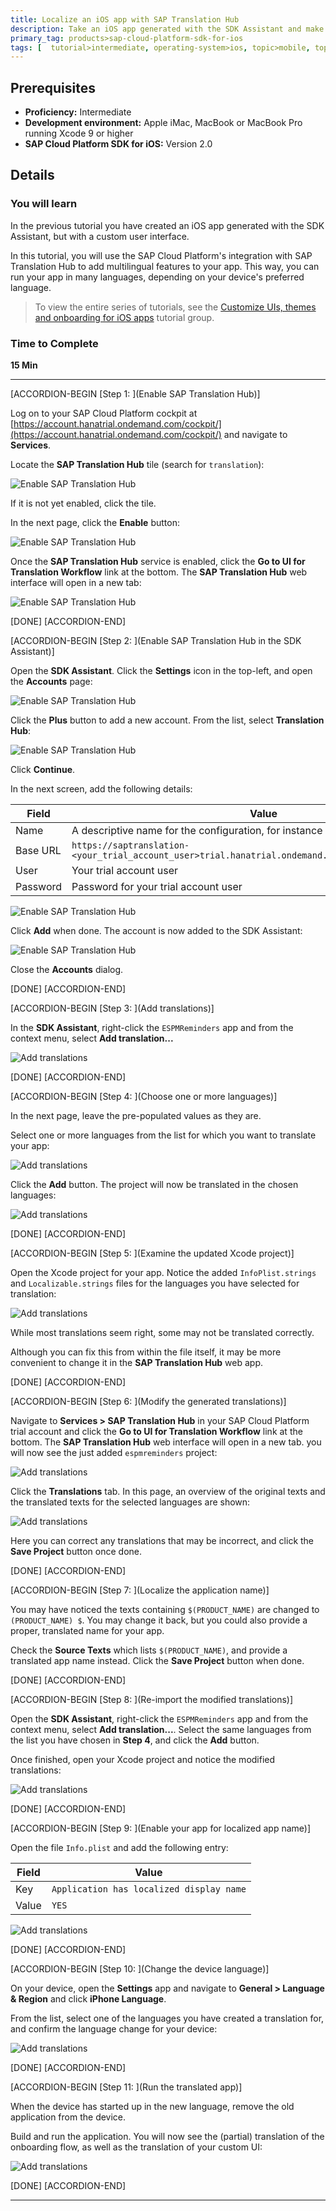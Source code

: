 ```yaml
---
title: Localize an iOS app with SAP Translation Hub
description: Take an iOS app generated with the SDK Assistant and make it multilingual with SAP Translation Hub.
primary_tag: products>sap-cloud-platform-sdk-for-ios
tags: [  tutorial>intermediate, operating-system>ios, topic>mobile, topic>odata, products>sap-cloud-platform, products>sap-cloud-platform-sdk-for-ios ]
---
```


## Prerequisites  
 - **Proficiency:** Intermediate
 - **Development environment:** Apple iMac, MacBook or MacBook Pro running Xcode 9 or higher
 - **SAP Cloud Platform SDK for iOS:** Version 2.0

## Details
### You will learn  
In the previous tutorial you have created an iOS app generated with the SDK Assistant, but with a custom user interface.

In this tutorial, you will use the SAP Cloud Platform's integration with SAP Translation Hub to add multilingual features to your app. This way, you can run your app in many languages, depending on your device's preferred language.

>To view the entire series of tutorials, see the [Customize UIs, themes and onboarding for iOS apps](https://www.sap.com/developer/groups/ios-sdk-custom.html) tutorial group.

### Time to Complete
**15 Min**

---

[ACCORDION-BEGIN [Step 1: ](Enable SAP Translation Hub)]

Log on to your SAP Cloud Platform cockpit at [https://account.hanatrial.ondemand.com/cockpit/](https://account.hanatrial.ondemand.com/cockpit/) and navigate to **Services**.

Locate the **SAP Translation Hub** tile (search for `translation`):

![Enable SAP Translation Hub](fiori-ios-scpms-custom-app-translation-01.png)

If it is not yet enabled, click the tile.

In the next page, click the **Enable** button:

![Enable SAP Translation Hub](fiori-ios-scpms-custom-app-translation-02.png)

Once the **SAP Translation Hub** service is enabled, click the **Go to UI for Translation Workflow** link at the bottom. The **SAP Translation Hub** web interface will open in a new tab:

![Enable SAP Translation Hub](fiori-ios-scpms-custom-app-translation-03.png)


[DONE]
[ACCORDION-END]

[ACCORDION-BEGIN [Step 2: ](Enable SAP Translation Hub in the SDK Assistant)]

Open the **SDK Assistant**. Click the **Settings** icon in the top-left, and open the **Accounts** page:

![Enable SAP Translation Hub](fiori-ios-scpms-custom-app-translation-04.png)

Click the **Plus** button to add a new account. From the list, select **Translation Hub**:

![Enable SAP Translation Hub](fiori-ios-scpms-custom-app-translation-05.png)

Click **Continue**.

In the next screen, add the following details:

| Field | Value |
|----|----|
| Name | A descriptive name for the configuration, for instance `SAP Translation Hub` |
| Base URL | `https://saptranslation-<your_trial_account_user>trial.hanatrial.ondemand.com/translationhub/api/v1` |
| User | Your trial account user |
| Password | Password for your trial account user |

![Enable SAP Translation Hub](fiori-ios-scpms-custom-app-translation-06.png)

Click **Add** when done. The account is now added to the SDK Assistant:

![Enable SAP Translation Hub](fiori-ios-scpms-custom-app-translation-07.png)

Close the **Accounts** dialog.

[DONE]
[ACCORDION-END]


[ACCORDION-BEGIN [Step 3: ](Add translations)]

In the **SDK Assistant**, right-click the `ESPMReminders` app and from the context menu, select **Add translation...**

![Add translations](fiori-ios-scpms-custom-app-translation-08.png)

[DONE]
[ACCORDION-END]

[ACCORDION-BEGIN [Step 4: ](Choose one or more languages)]

In the next page, leave the pre-populated values as they are.

Select one or more languages from the list for which you want to translate your app:

![Add translations](fiori-ios-scpms-custom-app-translation-09.png)

Click the **Add** button. The project will now be translated in the chosen languages:

![Add translations](fiori-ios-scpms-custom-app-translation-10.png)


[DONE]
[ACCORDION-END]

[ACCORDION-BEGIN [Step 5: ](Examine the updated Xcode project)]

Open the Xcode project for your app. Notice the added `InfoPlist.strings` and `Localizable.strings` files for the languages you have selected for translation:

![Add translations](fiori-ios-scpms-custom-app-translation-11.png)

While most translations seem right, some may not be translated correctly.

Although you can fix this from within the file itself, it may be more convenient to change it in the **SAP Translation Hub** web app.

[DONE]
[ACCORDION-END]

[ACCORDION-BEGIN [Step 6: ](Modify the generated translations)]

Navigate to **Services > SAP Translation Hub** in your SAP Cloud Platform trial account and click the **Go to UI for Translation Workflow** link at the bottom. The **SAP Translation Hub** web interface will open in a new tab. you will now see the just added `espmreminders` project:

![Add translations](fiori-ios-scpms-custom-app-translation-12.png)

Click the **Translations** tab. In this page, an overview of the original texts and the translated texts for the selected languages are shown:

![Add translations](fiori-ios-scpms-custom-app-translation-13.png)

Here you can correct any translations that may be incorrect, and click the **Save Project** button once done.

[DONE]
[ACCORDION-END]

[ACCORDION-BEGIN [Step 7: ](Localize the application name)]

You may have noticed the texts containing `$(PRODUCT_NAME)` are changed to `(PRODUCT_NAME) $`. You may change it back, but you could also provide a proper, translated name for your app.

Check the **Source Texts** which lists `$(PRODUCT_NAME)`, and provide a translated app name instead. Click the **Save Project** button when done.

[DONE]
[ACCORDION-END]

[ACCORDION-BEGIN [Step 8: ](Re-import the modified translations)]

Open the **SDK Assistant**, right-click the `ESPMReminders` app and from the context menu, select **Add translation...**. Select the same languages from the list you have chosen in **Step 4**, and click the **Add** button.

Once finished, open your Xcode project and notice the modified translations:

![Add translations](fiori-ios-scpms-custom-app-translation-14.png)

[DONE]
[ACCORDION-END]

[ACCORDION-BEGIN [Step 9: ](Enable your app for localized app name)]

Open the file `Info.plist` and add the following entry:

| Field | Value |
|----|----|
| Key | `Application has localized display name` |
| Value | `YES` |

![Add translations](fiori-ios-scpms-custom-app-translation-15.png)

[DONE]
[ACCORDION-END]

[ACCORDION-BEGIN [Step 10: ](Change the device language)]

On your device, open the **Settings** app and navigate to **General > Language & Region** and click **iPhone Language**.

From the list, select one of the languages you have created a translation for, and confirm the language change for your device:

![Add translations](fiori-ios-scpms-custom-app-translation-16.png)


[DONE]
[ACCORDION-END]

[ACCORDION-BEGIN [Step 11: ](Run the translated app)]

When the device has started up in the new language, remove the old application from the device.

Build and run the application. You will now see the (partial) translation of the onboarding flow, as well as the translation of your custom UI:

![Add translations](fiori-ios-scpms-custom-app-translation-17.png)


[DONE]
[ACCORDION-END]


---
